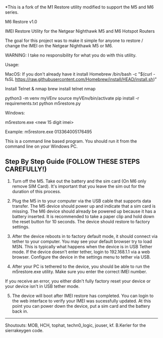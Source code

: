 *This is a fork of the M1 Restore utility modified to support the M5 and M6 series.

M6 Restore v1.0

IMEI Restore Utility for the Netgear Nighthawk M5 and M6 Hotspot Routers

The goal for this project was to make it simple for anyone to restore / change
the IMEI on the Netgear Nighthawk M5 or M6.

WARNING: I take no responsibility for what you do with this utility.

Usage:

MacOS:
If you don't already have it install Homebrew
/bin/bash -c "$(curl -fsSL https://raw.githubusercontent.com/Homebrew/install/HEAD/install.sh)"

Install Telnet & nmap
brew install telnet nmap

python3 -m venv myVEnv
source myVEnv/bin/activate
pip install -r requirements.txt
python m5restore.py

Windows:

m5restore.exe <new 15 digit imei>

Example: m5restore.exe 013364005176495

This is a command line based program. You should run it from the command line
on your Windows PC.

Step By Step Guide (FOLLOW THESE STEPS CAREFULLY!)
-----------------------------------------------------------------------------
1) Turn off the M5. Take out the battery and the sim card (On M6 only remove 
SIM Card). It's important that you leave the sim out for the 
duration of this process.

2) Plug the M5 in to your computer via the USB cable that supports data transfer. 
The M5 device should power up and indicate that a sim card is missing. 
The M6 device should already be powered up because it has a battery inserted.
It is recommended to take a paper clip and hold down the reset button for 10 
seconds. The device should restore to factory settings.

3) After the device reboots in to factory default mode, it should connect via
tether to your computer. You may see your default browser try to load MSN. This
is typically what happens when the device is in USB Tether mode. If the
device doesn't enter tether, login to 192.168.1.1 via a web browser. Configure 
the device in the settings menu to tether via USB.

4) After your PC is tethered to the device, you should be able to run the
m5restore.exe utility. Make sure you enter the correct IMEI number.

If you receive an error, you either didn't fully factory reset your device or
your device isn't in USB tether mode.

5) The device will boot after IMEI restore has completed. You can login to
the web interface to verify your IMEI was sucessfully updated. At this point
you can power down the device, put a sim card and the battery back in.
-----------------------------------------------------------------------------
Shoutouts: MOB, HCH, tophat, techn0_logic, jouser, kf.
B.Kerler for the sierrakeygen code.
